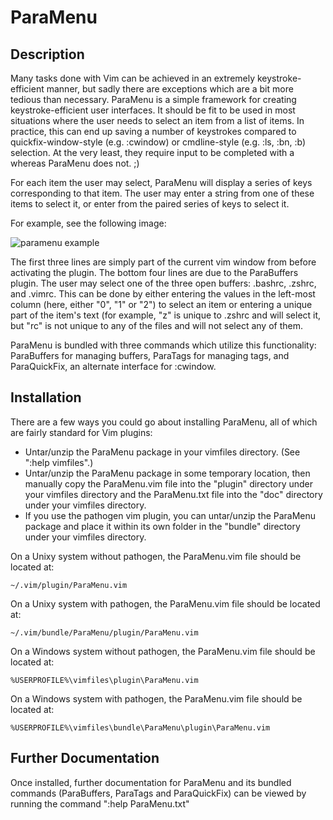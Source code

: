 ParaMenu
========

Description
-----------

Many tasks done with Vim can be achieved in an extremely keystroke-efficient
manner, but sadly there are exceptions which are a bit more tedious than
necessary.  ParaMenu is a simple framework for creating keystroke-efficient
user interfaces.  It should be fit to be used in most situations where the user
needs to select an item from a list of items.  In practice, this can end up
saving a number of keystrokes compared to quickfix-window-style (e.g. :cwindow)
or cmdline-style (e.g. :ls, :bn, :b) selection.  At the very least, they
require input to be completed with a <cr> whereas ParaMenu does not. ;)

For each item the user may select, ParaMenu will display a series of keys
corresponding to that item.  The user may enter a string from one of these
items to select it, or enter from the paired series of keys to select it.

For example, see the following image:

![paramenu example](https://raw.github.com/paradigm/paramenu/images/images/paramenu.png)

The first three lines are simply part of the current vim window from before
activating the plugin.  The bottom four lines are due to the ParaBuffers
plugin.  The user may select one of the three open buffers: .bashrc, .zshrc,
and .vimrc.  This can be done by either entering the values in the left-most
column (here, either "0", "1" or "2") to select an item or entering a unique
part of the item's text (for example, "z" is unique to .zshrc and will select
it, but "rc" is not unique to any of the files and will not select any of them.

ParaMenu is bundled with three commands which utilize this functionality:
ParaBuffers for managing buffers, ParaTags for managing tags, and ParaQuickFix,
an alternate interface for :cwindow.

Installation
------------

There are a few ways you could go about installing ParaMenu, all of which are
fairly standard for Vim plugins:

* Untar/unzip the ParaMenu package in your vimfiles
  directory.  (See ":help vimfiles".)
* Untar/unzip the ParaMenu package in some temporary location, then manually
  copy the ParaMenu.vim file into the "plugin" directory under your vimfiles
  directory and the ParaMenu.txt file into the "doc" directory under your
  vimfiles directory.
* If you use the pathogen vim plugin, you can untar/unzip the ParaMenu package
  and place it within its own folder in the "bundle" directory under your
  vimfiles directory.

On a Unixy system without pathogen, the ParaMenu.vim file should be located at:

	~/.vim/plugin/ParaMenu.vim

On a Unixy system with pathogen, the ParaMenu.vim file should be located at:

	~/.vim/bundle/ParaMenu/plugin/ParaMenu.vim

On a Windows system without pathogen, the ParaMenu.vim file should be located at:

	%USERPROFILE%\vimfiles\plugin\ParaMenu.vim

On a Windows system with pathogen, the ParaMenu.vim file should be located at:

	%USERPROFILE%\vimfiles\bundle\ParaMenu\plugin\ParaMenu.vim

Further Documentation
---------------------

Once installed, further documentation for ParaMenu and its bundled commands
(ParaBuffers, ParaTags and ParaQuickFix) can be viewed by running the command
":help ParaMenu.txt"
